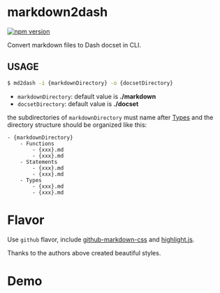 # markdown2dash

[![npm version](https://badge.fury.io/js/markdown2dash.svg)](https://badge.fury.io/js/markdown2dash)

Convert markdown files to Dash docset in CLI.

## USAGE

```bash
$ md2dash -i {markdownDirectory} -o {docsetDirectory}
```

- `markdownDirectory`: default value is **./markdown**
- `docsetDirectory`: default value is **./docset**

the subdirectories of `markdownDirectory` must name after [Types](https://kapeli.com/docsets#supportedentrytypes) and the directory structure should be organized like this:

	- {markdownDirectory}
		- Functions
			- {xxx}.md
			- {xxx}.md
		- Statements
			- {xxx}.md
			- {xxx}.md
		- Types
			- {xxx}.md
			- {xxx}.md

# Flavor

Use `github` flavor, include [github-markdown-css](https://github.com/sindresorhus/github-markdown-css/blob/gh-pages/github-markdown.css) and [highlight.js](https://github.com/isagalaev/highlight.js/blob/master/src/styles/github.css).

Thanks to the authors above created beautiful styles.

# Demo


